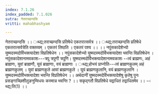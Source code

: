 ```yaml
---
index: 7.1.26
index_padded: 7.1.026
sutra: नेतराच्छन्दसि
vritti: mahabhashyam

---
```

 नेतराच्छन्दसि ।। ःथ्द्य;तराच्छन्दसि प्रतिषेधे एकतरात्सर्वत्र ।। ःथ्द्य;तराच्छन्दसि प्रतिषेधे एकतरात्सर्वत्रेति वक्तव्यम् । एकतरं तिष्ठति । एकतरं पश्य ।। ।। नपुंसकादेशेभ्यो युष्मदस्मदोर्विभक्त्यादेशा विप्रतिषेधेन ।। नपुंसकादेशेभ्यो युष्मदस्मदोर्विभक्त्यादेशा भवन्ति विप्रतिषेधेन । नपुंसकादेशानामवकाशः---त्रपु त्रपुणी त्रपूणि। युष्मदस्मदोर्विभक्त्यादेशानामवकाशः --त्वं ब्राह्मणः, अहं ब्राह्मणः, युवां ब्राह्मणौ, यूयं ब्राह्मणाः, वयं ब्राह्मणाः । ःथ्द्य;होभयं प्राप्नोति---त्वं ब्राह्मणकुलम् अहं ब्राह्मणकुलम् । युवां ब्राह्मणकुले आवां ब्राह्मणकुले । यूयं ब्राह्मणकुलानि, वयं ब्राह्मणकुलानि । युष्मदस्मदोर्विभक्त्यादेशा भवन्ति विप्रतिषेधेन ।। अथेदानीं युष्मदस्मदेर्विभक्त्यादेशेषु कृतेषु पुनः प्रसङ्गाच्छिशीलुङनुम्विधयः कस्मान्न भवन्ति ? ।। सकृद्गतौ विप्रतिषेधे यद्वाधितं तद्वाधितमेव ।। --ःथ्द्य;ति(1) ।। 